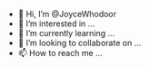 - 👋 Hi, I’m @JoyceWhodoor
- 👀 I’m interested in ...
- 🌱 I’m currently learning ...
- 💞️ I’m looking to collaborate on ...
- 📫 How to reach me ...

<!---
JoyceWhodoor/JoyceWhodoor is a ✨ special ✨ repository because its `README.md` (this file) appears on your GitHub profile.
You can click the Preview link to take a look at your changes.
--->
